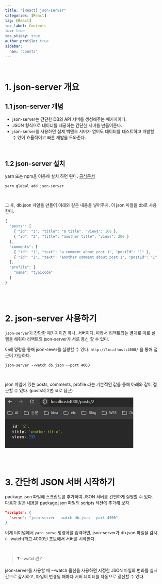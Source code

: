 ```yaml
---
title: "[React] json-server"
categories: [React]
tag: [React]
toc_label: Contents
toc: true
toc_sticky: true
author_profile: true
sidebar:
  nav: "counts"
---
```


<br>

# 1. json-server 개요

## 1.1 json-server 개념

- json-server는 간단한 DB와 API 서버를 생성해주는 패키지이다.
- JSON 형식으로 데이터를 제공하는 간단한 서버를 만들어준다.
- json-server를 사용하면 실제 백엔드 서버가 없어도 데이터를 테스트하고 개발할 수 있어 효율적이고 빠른 개발을 도와준다.

<br>

## 1.2 json-server 설치

yarn 또는 npm을 이용해 설치 하면 된다. [공식문서](https://www.npmjs.com/package/json-server)

```
yarn global add json-server
```

<br>

그 후, db.json 파일을 만들어 아래와 같은 내용을 넣어주자. 이 json 파일을 db로 사용한다.

```js
{
  "posts": [
    { "id": "1", "title": "a title", "views": 100 },
    { "id": "2", "title": "another title", "views": 200 }
  ],
  "comments": [
    { "id": "1", "text": "a comment about post 1", "postId": "1" },
    { "id": "2", "text": "another comment about post 1", "postId": "1" }
  ],
  "profile": {
    "name": "typicode"
  }
}
```

<br><br>

# 2. json-server 사용하기

`json-server`가 간단한 패키지이긴 하나, 서버이다. 따라서 리액트와는 별개로 따로 실행을 해줘야 리액트와 json-server가 서로 통신 할 수 있다.

아래 명령을 통해 json-sever를 실행할 수 있다. `http://localhost:4000/` 을 통해 접근이 가능하다.

```
json-server --watch db.json --port 4000
```

<br>

json 파일에 있는 posts, comments, profile 라는 기본적인 값을 통해 아래와 같이 접근할 수 있다. (posts의 2번 id로 접근)

![](/assets/images/2024/2024-09-30-17-00-11.png)

<br><br>

# 3. 간단히 JSON 서버 시작하기

package.json 파일에 스크립트를 추가하여 JSON 서버를 간편하게 실행할 수 있다. 다음과 같은 내용을 package.json 파일의 scripts 섹션에 추가해 보자

```json
"scripts": {
  "serve": "json-server --watch db.json --port 4000"
}
```

이제 터미널에서 `yarn serve` 명령어를 입력하면, json-server가 db.json 파일을 감시(--watch)하고 4000번 포트에서 서버를 시작한다.

<br>

> ❓--watch란?

json-server를 사용할 때 --watch 옵션을 사용하면 지정한 JSON 파일의 변화를 실시간으로 감시하고, 파일이 변경될 때마다 서버 데이터를 자동으로 갱신할 수 있다.

<br>
